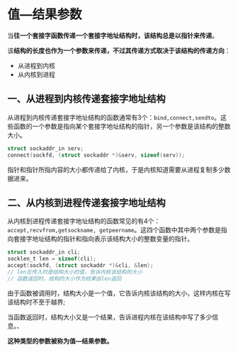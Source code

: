 # 值—结果参数

当**往一个套接字函数传递一个套接字地址结构时，该结构总是以指针来传递**。

该**结构的长度也作为一个参数来传递，不过其传递方式取决于该结构的传递方向**：

+ 从进程到内核
+ 从内核到进程

## 一、从进程到内核传递套接字地址结构

从进程到内核传递套接字地址结构的函数通常有3个：`bind,connect,sendto`。这些函数的一个参数是指向某个套接字地址结构的指针，另一个参数是该结构的整数大小。

```c
struct sockaddr_in serv;
connect(sockfd, (struct sockaddr *)&serv, sizeof(serv));
```

指针和指针所指内容的大小都传递给了内核，于是内核知道需要从进程复制多少数据进来。



## 二、从内核到进程传递套接字地址结构

从内核到进程传递套接字地址结构的函数常见的有4个：`accept,recvfrom,getsockname, getpeername`。这四个函数中其中两个参数是指向套接字地址结构的指针和指向表示该结构大小的整数变量的指针。

```c
struct sockaddr_in cli;
socklen_t len = sizeof(cli);
accept(sockfd, (struct sockaddr *)&cli, &len);
// len在传入时是结构大小的值，告诉内核该结构的大小
// 函数返回时，结构的大小作为结果由len返回
```

由于函数被调用时，结构大小是一个值，它告诉内核该结构的大小，这样内核在写该结构时不至于越界;

当函数返回时，结构大小又是一个结果，告诉进程内核在该结构中写了多少信息。、

**这种类型的参数被称为值—结果参数。**